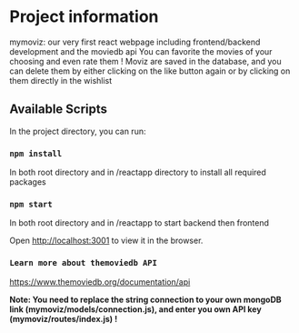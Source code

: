 # Project information

mymoviz: our very first react webpage including frontend/backend development and the moviedb api
    You can favorite the movies of your choosing and even rate them ! Moviz are saved in the database, and you can delete them by either clicking on the like button again or by clicking on them directly in the wishlist

## Available Scripts

In the project directory, you can run:

### `npm install`

In both root directory and in /reactapp directory to install all required packages

### `npm start`

In both root directory and in /reactapp to start backend then frontend

Open [http://localhost:3001](http://localhost:3001) to view it in the browser.

### `Learn more about themoviedb API`

https://www.themoviedb.org/documentation/api

**Note: You need to replace the string connection to your own mongoDB link (mymoviz/models/connection.js), and enter you own API key (mymoviz/routes/index.js) !**
